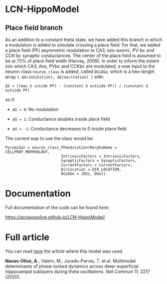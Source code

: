 # LCN-HippoModel

## Place field branch

As an addition to a constant theta state, we have added this branch in which a modulation is added to simulate crossing a place field. For that, we added a place field (PF) asymmetric modulation to CA3, axo-axonic, PV-bc and CCK-bc synaptic conductances. The center of the place field is assumed to be at 72% of place field width (Harvey, 2009). In order to inform the extent into which CA3, Axo, PVbc and CCKbc are modulated, a new input to the neuron class `neuron_class` is added, called `DGiDGe`, which is a two-length array `[ ΔG(inhibition), ΔG(excitation) ]` with:

	ΔG = ((max G inside PF) - (constant G outside PF)) / (constant G outside PF)

so if: 
	
* `ΔG = 0`: No modulation

* `ΔG = 1`: Conductance doubles inside place field

* `ΔG = -1`: Conductance decreases to 0 inside place field

The current way to use the class would be:

	Pyramidal = neuron_class_PFmodulation(MorphoName = CELLPROP_MORPHOLOGY,
							 IntrinsicFactors = IntrinsicFactors,
							 SynapticFactors = SynapticFactors,
							 CurrentFactors = CurrentFactors,
							 DirLocation = DIR_LOCATION,
							 DGiDGe = [DGi, DGe]) 

# Documentation

Full documentation of the code can be found here:

https://acnavasolive.github.io/LCN-HippoModel/


# Full article

You can read [here](https://www.nature.com/articles/s41467-020-15840-6) the article where this model was used.

**Navas-Olive, A.**, Valero, M., Jurado-Parras, T. et al. Multimodal determinants of phase-locked dynamics across deep-superficial hippocampal sublayers during theta oscillations. _Nat Commun_ 11, 2217 (2020). 
